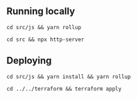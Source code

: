 ## Running locally
`cd src/js && yarn rollup`

`cd src && npx http-server`

## Deploying
`cd src/js && yarn install && yarn rollup`

`cd ../../terraform && terraform apply`
